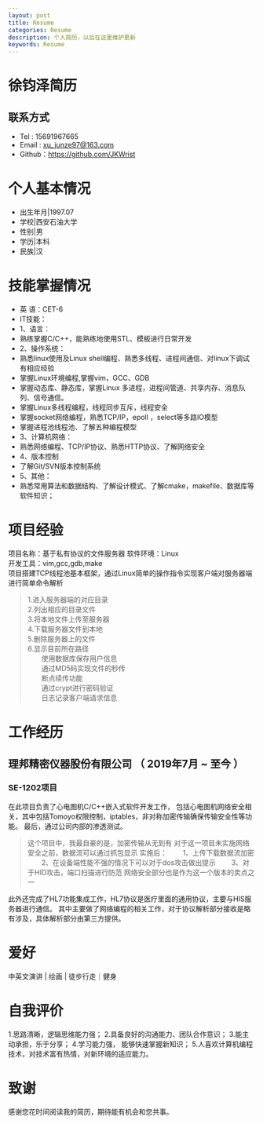 ```yaml
---
layout: post
title: Resume
categories: Resume
description: 个人简历，以后在这里维护更新
keywords: Resume
---
```


# 徐钧泽简历

## 联系方式
- Tel : 15691967665  
- Email : xu_junze97@163.com
- Github：https://github.com/JKWrist

# 个⼈基本情况
- 出⽣年⽉\|1997\.07  
- 学校\|西安⽯油⼤学  
- 性别\|男  
- 学历\|本科  
- 民族\|汉   

# 技能掌握情况
- 英 语：CET-6  
- IT技能： 
- 1、语言：
- 熟练掌握C/C++，能熟练地使用STL、模板进行日常开发
- 2、操作系统：
- 熟悉linux使用及Linux shell编程、熟悉多线程、进程间通信、对linux下调试有相应经验
- 掌握Linux环境编程,掌握vim，GCC、GDB
- 掌握动态库、静态库，掌握Linux 多进程，进程间管道、共享内存、消息队列、信号通信。
- 掌握Linux多线程编程，线程同步互斥，线程安全  
- 掌握socket⽹络编程，熟悉TCP/IP，epoll ，select等多路IO模型  
- 掌握进程池线程池、了解五种编程模型  
- 3、计算机网络：
- 熟悉网络编程、TCP/IP协议、熟悉HTTP协议、了解网络安全
- 4、版本控制
- 了解Git/SVN版本控制系统
- 5、其他：
- 熟悉常用算法和数据结构、了解设计模式、了解cmake，makefile、数据库等软件知识；



# 项⽬经验
项⽬名称：基于私有协议的⽂件服务器 
软件环境：Linux  
开发⼯具：vim,gcc,gdb,make  
项⽬搭建TCP线程池基本框架，通过Linux简单的操作指令实现客户端对服务器端进⾏简单命令解析  
>1.进⼊服务器端的对应⽬录  
2.列出相应的⽬录⽂件  
3.将本地⽂件上传⾄服务器  
4.下载服务器⽂件到本地  
5.删除服务器上的⽂件  
6.显示⽬前所在路径  
&emsp;&emsp;使⽤数据库保存⽤户信息  
&emsp;&emsp;通过MD5码实现⽂件的秒传  
&emsp;&emsp;断点续传功能  
&emsp;&emsp;通过crypt进⾏密码验证  
&emsp;&emsp;⽇志记录客户端请求信息  

# 工作经历

## 理邦精密仪器股份有限公司 （ 2019年7月 ~ 至今 ）

### SE-1202项目 
在此项目负责了心电图机C/C++嵌入式软件开发工作，
包括心电图机网络安全相关，其中包括Tomoyo权限控制，iptables，非对称加密传输确保传输安全性等功能。
最后，通过公司内部的渗透测试。
>这个项目中，我最自豪的是，加密传输从无到有
对于这一项目未实施网络安全之前，数据流可以通过抓包显示
实施后：
&emsp;&emsp;1、上传下载数据流加密 
&emsp;&emsp;2、在设备端性能不强的情况下可以对于dos攻击做出提示
&emsp;&emsp;3、对于HID攻击，端口扫描进行防范
网络安全部分也是作为这一个版本的卖点之一

此外还完成了HL7功能集成工作，HL7协议是医疗里面的通用协议，主要与HIS服务器进行通信。
其中主要做了网络编程的相关工作，对于协议解析部分接收是略有涉及，具体解析部分由第三方提供。

# 爱好
中英⽂演讲 \| 绘画 \| 徒步⾏⾛｜健身  

# 自我评价
1.思路清晰，逻辑思维能力强；
2.具备良好的沟通能力、团队合作意识；
3.能主动承担，乐于分享；
4.学习能力强， 能够快速掌握新知识；
5.⼈喜欢计算机编程技术，对技术富有热情，对新环境的适应能⼒。 


# 致谢
感谢您花时间阅读我的简历，期待能有机会和您共事。
